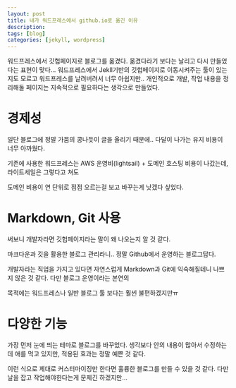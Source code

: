```yaml
---
layout: post
title: 내가 워드프레스에서 github.io로 옮긴 이유
description:
tags: [blog]
categories: [jekyll, wordpress]
---
```


워드프레스에서 깃헙페이지로 블로그를 옮겼다.
옮겼다라기 보다는 날리고 다시 만들었다는 표현이 맞다... 워드프레스에서 Jekll기반의 깃헙페이지로 이동시켜주는 툴이 있는지도 모르고
워드프레스를 날려버려서 너무 아쉽지만.. 개인적으로 개발, 작업 내용을 정리해둘 페이지는 지속적으로 필요하다는 생각으로 만들었다.

# 경제성
일단 블로그에 정말 가뭄의 콩나듯이 글을 올리기 때문에.. 다달이 나가는 유지 비용이 너무 아까웠다.

기존에 사용한 워드프레스는 AWS 운영비(lightsail) + 도메인 호스팅 비용이 나갔는데, 라이트세일은 그렇다고 쳐도 

도메인 비용이 연 단위로 점점 오르는걸 보고 바꾸는게 낫겠다 싶었다.


# Markdown, Git 사용
써보니 개발자라면 깃헙페이지라는 말이 왜 나오는지 알 것 같다.

마크다운과 깃을 활용한 블로그 관리라니.. 정말 Github에서 운영하는 블로그답다.

개발자라는 직업을 가지고 있다면 자연스럽게 Markdown과 Git에 익숙해질테니 나쁘지 않은 것 같다. 다만 블로그 운영이라는 본연의 

목적에는 워드프레스나 일반 블로그 툴 보다는 훨씬 불편하겠지만ㅠ

# 다양한 기능
가장 먼저 눈에 띄는 테마로 블로그를 바꾸었다. 생각보다 안의 내용이 많아서 수정하는데 애를 먹고 있지만, 적용된 효과는 정말 예쁜 것 같다.

이런 식으로 제대로 커스터마이징만 한다면 훌륭한 블로그를 만들 수 있을 것 같다. 다만 날을 잡고 작업해야한다는게 문제긴 하겠지만...